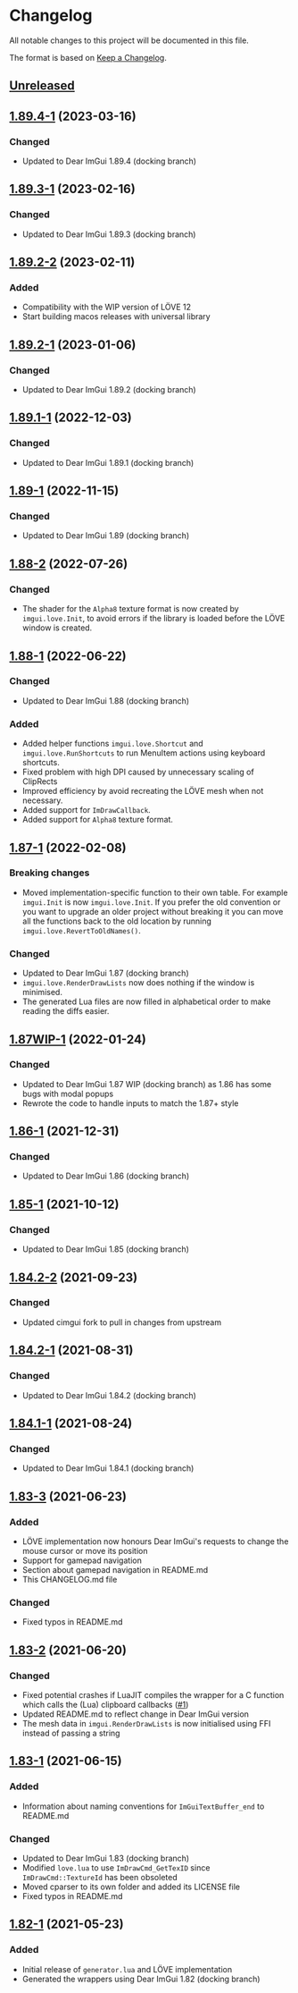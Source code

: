 # Changelog
All notable changes to this project will be documented in this file.

The format is based on [Keep a Changelog](https://keepachangelog.com/en/1.0.0/).

## [Unreleased]

## [1.89.4-1] (2023-03-16)
### Changed
- Updated to Dear ImGui 1.89.4 (docking branch)

## [1.89.3-1] (2023-02-16)
### Changed
- Updated to Dear ImGui 1.89.3 (docking branch)

## [1.89.2-2] (2023-02-11)
### Added
- Compatibility with the WIP version of LÖVE 12
- Start building macos releases with universal library

## [1.89.2-1] (2023-01-06)
### Changed
- Updated to Dear ImGui 1.89.2 (docking branch)

## [1.89.1-1] (2022-12-03)
### Changed
- Updated to Dear ImGui 1.89.1 (docking branch)

## [1.89-1] (2022-11-15)
### Changed
- Updated to Dear ImGui 1.89 (docking branch)

## [1.88-2] (2022-07-26)
### Changed
- The shader for the `Alpha8` texture format is now created by `imgui.love.Init`, to avoid errors if the library is loaded before the LÖVE window is created.

## [1.88-1] (2022-06-22)
### Changed
- Updated to Dear ImGui 1.88 (docking branch)

### Added
- Added helper functions `imgui.love.Shortcut` and `imgui.love.RunShortcuts` to run MenuItem actions using keyboard shortcuts.
- Fixed problem with high DPI caused by unnecessary scaling of ClipRects
- Improved efficiency by avoid recreating the LÖVE mesh when not necessary.
- Added support for `ImDrawCallback`.
- Added support for `Alpha8` texture format.

## [1.87-1] (2022-02-08)
### Breaking changes
- Moved implementation-specific function to their own table. For example `imgui.Init` is now `imgui.love.Init`. If you prefer the old convention or you want to upgrade an older project without breaking it you can move all the functions back to the old location by running `imgui.love.RevertToOldNames()`.

### Changed
- Updated to Dear ImGui 1.87 (docking branch)
- `imgui.love.RenderDrawLists` now does nothing if the window is minimised.
- The generated Lua files are now filled in alphabetical order to make reading the diffs easier.

## [1.87WIP-1] (2022-01-24)
### Changed
- Updated to Dear ImGui 1.87 WIP (docking branch) as 1.86 has some bugs with modal popups
- Rewrote the code to handle inputs to match the 1.87+ style

## [1.86-1] (2021-12-31)
### Changed
- Updated to Dear ImGui 1.86 (docking branch)

## [1.85-1] (2021-10-12)
### Changed
- Updated to Dear ImGui 1.85 (docking branch)

## [1.84.2-2] (2021-09-23)
### Changed
- Updated cimgui fork to pull in changes from upstream

## [1.84.2-1] (2021-08-31)
### Changed
- Updated to Dear ImGui 1.84.2 (docking branch)

## [1.84.1-1] (2021-08-24)
### Changed
- Updated to Dear ImGui 1.84.1 (docking branch)

## [1.83-3] (2021-06-23)
### Added
- LÖVE implementation now honours Dear ImGui's requests to change the mouse cursor or move its position
- Support for gamepad navigation
- Section about gamepad navigation in README.md
- This CHANGELOG.md file

### Changed
- Fixed typos in README.md

## [1.83-2] (2021-06-20)
### Changed
- Fixed potential crashes if LuaJIT compiles the wrapper for a C function which calls the (Lua) clipboard callbacks ([#1](https://github.com/apicici/cimgui-love/issues/1))
- Updated README.md to reflect change in Dear ImGui version
- The mesh data in `imgui.RenderDrawLists` is now initialised using FFI instead of passing a string

## [1.83-1] (2021-06-15)
### Added
- Information about naming conventions for `ImGuiTextBuffer_end` to README.md
### Changed
- Updated to Dear ImGui 1.83 (docking branch)
- Modified `love.lua` to use `ImDrawCmd_GetTexID` since `ImDrawCmd::TextureId` has been obsoleted
- Moved cparser to its own folder and added its LICENSE file
- Fixed typos in README.md

## [1.82-1] (2021-05-23)
### Added
- Initial release of `generator.lua` and LÖVE implementation
- Generated the wrappers using Dear ImGui 1.82 (docking branch)

[Unreleased]: https://github.com/apicici/cimgui-love/compare/1.89.4-1...HEAD
[1.89.4-1]: https://github.com/apicici/cimgui-love/compare/1.89.3-1...1.89.4-1
[1.89.3-1]: https://github.com/apicici/cimgui-love/compare/1.89.2-2...1.89.3-1
[1.89.2-2]: https://github.com/apicici/cimgui-love/compare/1.89.2-1...1.89.2-2
[1.89.2-1]: https://github.com/apicici/cimgui-love/compare/1.89.1-1...1.89.2-1
[1.89.1-1]: https://github.com/apicici/cimgui-love/compare/1.89-1...1.89.1-1
[1.89-1]: https://github.com/apicici/cimgui-love/compare/1.88-2...1.89-1
[1.88-2]: https://github.com/apicici/cimgui-love/compare/1.88-1...1.88-2
[1.88-1]: https://github.com/apicici/cimgui-love/compare/1.87-1...1.88-1
[1.87-1]: https://github.com/apicici/cimgui-love/compare/1.87WIP-1...1.87-1
[1.87WIP-1]: https://github.com/apicici/cimgui-love/compare/1.86-1...1.87WIP-1
[1.86-1]: https://github.com/apicici/cimgui-love/compare/1.85-1...1.86-1
[1.85-1]: https://github.com/apicici/cimgui-love/compare/1.84.2-2...1.85-1
[1.84.2-2]: https://github.com/apicici/cimgui-love/compare/1.84.2-1...1.84.2-2
[1.84.2-1]: https://github.com/apicici/cimgui-love/compare/1.84.1-1...1.84.2-1
[1.84.1-1]: https://github.com/apicici/cimgui-love/compare/1.83-3...1.84.1-1
[1.83-3]: https://github.com/apicici/cimgui-love/compare/1.83-2...1.83-3
[1.83-2]: https://github.com/apicici/cimgui-love/compare/1.83-1...1.83-2
[1.83-1]: https://github.com/apicici/cimgui-love/compare/1.82-1...1.83-1
[1.82-1]: https://github.com/apicici/cimgui-love/releases/tag/1.82-1

